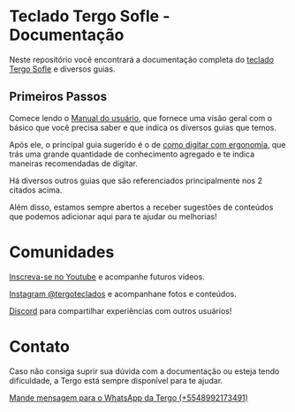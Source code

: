 # Teclado Tergo Sofle - Documentação

Neste repositório você encontrará a documentação completa do <a href="https://tecladoergonomico.com.br" target="_blank">teclado Tergo Sofle</a> e diversos guias.

## Primeiros Passos

Comece lendo o [Manual do usuário](MANUAL_DO_USUARIO.md), que fornece uma visão geral com o básico que você precisa saber e que indica os diversos guias que temos.

Após ele, o principal guia sugerido é o de [como digitar com ergonomia](./guias/COMO_DIGITAR_COM_ERGONOMIA.md), que trás uma grande quantidade de conhecimento agregado e te indica maneiras recomendadas de digitar.

Há diversos outros guias que são referenciados principalmente nos 2 citados acima.

Além disso, estamos sempre abertos a receber sugestões de conteúdos que podemos adicionar aqui para te ajudar ou melhorias!

# Comunidades

[Inscreva-se no Youtube](https://www.youtube.com/@tecladoergonomico?sub_confirmation=1) e acompanhe futuros vídeos.

[Instagram @tergoteclados](https://www.instagram.com/tergoteclados) e acompanhane fotos e conteúdos.

[Discord](https://discord.gg/uJwf5hnurs) para compartilhar experiências com outros usuários!

# Contato

Caso não consiga suprir sua dúvida com a documentação ou esteja tendo dificuldade, a Tergo está sempre disponível para te ajudar.

[Mande mensagem para o WhatsApp da Tergo (+5548992173491)](https://wa.me/5548992173491?text=Oi%2C+preciso+de+ajuda+em+rela%C3%A7%C3%A3o+%C3%A0+documenta%C3%A7%C3%A3o+do+teclado+Tergo.)


